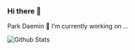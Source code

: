 ### Hi there 👋
Park Daemin
🔭 I’m currently working on ...

![Github Stats](https://github-readme-stats.vercel.app/api?username=biud436&show_icons=true)
<!--
**qjrrogoa/qjrrogoa** is a ✨ _special_ ✨ repository because its `README.md` (this file) appears on your GitHub profile.

Here are some ideas to get you started:

- 🔭 I’m currently working on ...
- 🌱 I’m currently learning ...
- 👯 I’m looking to collaborate on ...
- 🤔 I’m looking for help with ...
- 💬 Ask me about ...
- 📫 How to reach me: ...
- 😄 Pronouns: ...
- ⚡ Fun fact: ...
-->
